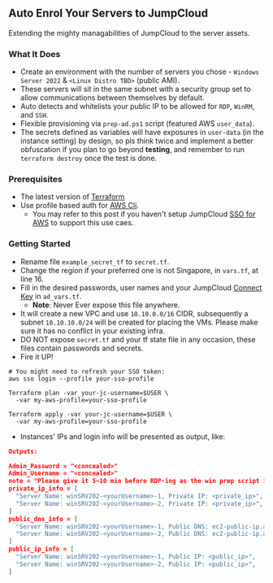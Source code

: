## Auto Enrol Your Servers to JumpCloud 
Extending the mighty managabilities of JumpCloud to the server assets. 

### What It Does
* Create an environment with the number of servers you chose - `Windows Server 2022` & `<Linux Distro TBD>` (public AMI).
* These servers will sit in the same subnet with a security group set to allow communications between themselves by default. 
* Auto detects and whitelists your public IP to be allowed for `RDP`, `WinRM`, and `SSH`.
* Flexible provisioning via `prep-ad.ps1` script (featured AWS `user_data`). 
* The secrets defined as variables will have exposures in `user-data` (in the instance setting) by design, so pls think twice and implement a better obfuscation if you plan to go beyond **testing**, and remember to run `terraform destroy` once the test is done. 

### Prerequisites
* The latest version of [Terraform](https://developer.hashicorp.com/terraform/install?product_intent=terraform)
* Use profile based auth for [AWS Cli](https://developer.hashicorp.com/terraform/install?product_intent=terraform).
  * You may refer to this post if you haven't setup JumpCloud [SSO for AWS](https://community.jumpcloud.com/t5/best-practices/setting-up-sso-for-aws-iam-or-aws-identity-center/m-p/2702#M123) to support this use caes. 

### Getting Started
* Rename file `example_secret_tf` to `secret.tf`.
* Change the region if your preferred one is not Singapore, in `vars.tf`, at line 16. 
* Fill in the desired passwords, user names and your JumpCloud [Connect Key](https://jumpcloud.com/support/understand-the-agent) in `ad_vars.tf`. 
  * **Note**: Never Ever expose this file anywhere. 
* It will create a new VPC and use `10.10.0.0/16` CIDR, subsequently a subnet `10.10.10.0/24` will be created for placing the VMs. Please make sure it has no conflict in your existing infra. 
* DO NOT expose `secret.tf` and your tf state file in any occasion, these files contain passwords and secrets. 
* Fire it UP!
```hcl
# You might need to refresh your SSO token:
aws sso login --profile your-sso-profile

Terraform plan -var your-jc-username=$USER \
  -var my-aws-profile=your-sso-profile

Terraform apply -var your-jc-username=$USER \
  -var my-aws-profile=your-sso-profile
```
* Instances' IPs and login info will be presented as output, like:
```json
Outputs:

Admin_Password = "<concealed>"
Admin_Username = "<concealed>"
note = "Please give it 5~10 min before RDP-ing as the win prep script is busy doing its job, go grab a coffee! :-) "
private_ip_info = [
  "Server Name: winSRV202-<yourUsername>-1, Private IP: <private_ip>",
  "Server Name: winSRV202-<yourUsername>-2, Private IP: <private_ip>",
]
public_dns_info = [
  "Server Name: winSRV202-<yourUsername>-1, Public DNS: ec2-public-ip.ap-southeast-1.compute.amazonaws.com",
  "Server Name: winSRV202-<yourUsername>-2, Public DNS: ec2-public-ip.ap-southeast-1.compute.amazonaws.com",
]
public_ip_info = [
  "Server Name: winSRV202-<yourUsername>-1, Public IP: <public_ip>",
  "Server Name: winSRV202-<yourUsername>-2, Public IP: <public_ip>",
]

```
